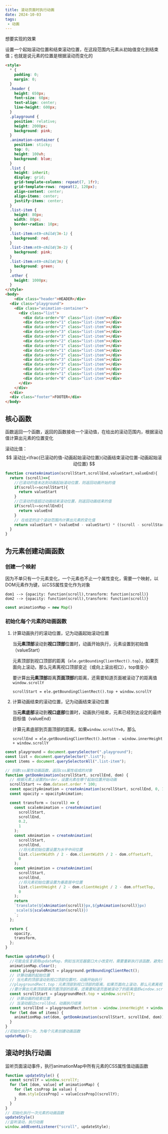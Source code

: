 ```yaml
---
title: 滚动页面时执行动画
date: 2024-10-03
tags:
 - 动画
---
```


想要实现的效果

设置一个起始滚动位置和结束滚动位置，在这段范围内元素从初始值变化到结束值；也就是说元素的位置是根据滚动而变化的

```html
<style>
  * {
    padding: 0;
    margin: 0;
  }
  .header {
    height: 650px;
    font-size: 60px;
    text-align: center;
    line-height: 600px;
  }
  .playground {
    position: relative;
    height: 2000px;
    background: pink;
  }
  .animation-container {
    position: sticky;
    top: 0;
    height: 100vh;
    background: blue;
  }
  .list {
    height: inherit;
    display: grid;
    grid-template-columns: repeat(7, 1fr);
    grid-template-rows: repeat(2, 120px);
    align-content: center;
    align-items: center;
    justify-items: center;
  }
  .list-item {
    height: 80px;
    width: 80px;
    border-radius: 10px;
  }
  .list-item:nth-child(3n-1) {
    background: red;
  }
  .list-item:nth-child(3n-2) {
    background: pink;
  }
  .list-item:nth-child(3n) {
    background: green;
  }
  .other {
    height: 1000px;
  }
</style>
<body>
	<div class="header">HEADER</div>
  <div class="playground">
    <div class="animation-container">
      <div class="list">
        <div data-order="0" class="list-item"></div>
        <div data-order="1" class="list-item"></div>
        <div data-order="2" class="list-item"></div>
        <div data-order="3" class="list-item"></div>
        <div data-order="3" class="list-item"></div>
        <div data-order="2" class="list-item"></div>
        <div data-order="1" class="list-item"></div>
        <div data-order="1" class="list-item"></div>
        <div data-order="2" class="list-item"></div>
        <div data-order="3" class="list-item"></div>
        <div data-order="3" class="list-item"></div>
        <div data-order="2" class="list-item"></div>
        <div data-order="1" class="list-item"></div>
        <div data-order="0" class="list-item"></div>
      </div>
    </div>
  </div>
  <div class="footer">FOOTER</div>
</body>
```



## 核心函数

函数返回一个函数，返回的函数接收一个滚动值，在给出的滚动范围内，根据滚动值计算出元素的位置变化

滚动比值：
$$
滚动比=\frac{已滚动的值-动画起始滚动位置}{动画结束滚动位置-动画起始滚动位置}
$$

```js
function createAnimation(scrollStart,scrollEnd,valueStart,valueEnd){
  return (scroll)=>{
    //已滚动的值未达到动画起始滚动位置，则返回动画开始的值
    if(scroll<=scrollStart){
      return valueStart
    }
    //已滚动的值超过动画结束滚动位置，则返回动画结束的值
    if(scroll>=scrollEnd){
      return valueEnd
    }
    // 在给定的这个滚动范围内计算出元素的变化值
    return valueStart + (valueEnd - valueStart) * ((scroll - scrollStart) / (scrollEnd - scrollStart))
  }
}
```

## 为元素创建动画函数

### 创建一个映射

因为不单只有一个元素变化，一个元素也不止一个属性变化，需要一个映射，以DOM元素作为键，以CSS属性变化作为对象

```
dom1 --> {opacity: function(scroll),transform: function(scroll)}
dom2 --> {opacity: function(scroll),transform: function(scroll)}
```

```js
const animationMap = new Map()
```

### 初始化每个元素的动画函数

1. 计算动画执行的滚动位置，记为动画起始滚动位置

   当**元素顶部**滚动到**视口顶部**位置时，动画开始执行，元素设置到初始值（valueStart）

   元素顶部到视口顶部的距离（`ele.getBoundingClientRect().top`），如果页面向上滚动，那么元素离视口顶部变近（或向上滚出视口），top值变小

   要计算出**元素顶部**距离**页面顶部**的距离，还需要知道页面被滚动了的距离值`window.scrollY`

   `scrollStart = ele.getBoundingClientRect().top + window.scrollY`

2. 计算动画结束的滚动位置，记为动画结束滚动位置

   当**元素底部**滚动到**视口底部**位置时，动画执行结束，元素已经到达设定的最终目标值（valueEnd）

   计算元素底部到页面顶部的距离，如果`window.scrollY=0`，那么

   `scrollEnd = ele.getBoundingClientRect().bottom - window.innerHeight + window.scrollY`

```js
const playground = document.querySelector(".playground");
const list = document.querySelector(".list");
const items = document.querySelectorAll(".list-item");

// 创建css属性动画函数，返回css属性组成的对象
function getDomAnimation(scrollStart, scrollEnd, dom) {
  // 根据元素上设置的order，设置元素在哪个起始位置开始动画
  scrollStart += dom.dataset.order * 100;
  const opacityAnimation = createAnimation(scrollStart, scrollEnd, 0, 1);
  const opacity = opacityAnimation;

  const transform = (scroll) => {
    const scaleAnimation = createAnimation(
      scrollStart,
      scrollEnd,
      0.2,
      1
    );
    const xAnimation = createAnimation(
      scrollStart,
      scrollEnd,
      //将元素初始位置设置为水平中间位置
      list.clientWidth / 2 - dom.clientWidth / 2 - dom.offsetLeft,
      0
    );
    const yAnimation = createAnimation(
      scrollStart,
      scrollEnd,
      //将元素初始位置设置为垂直居中位置
      list.clientHeight / 2 - dom.clientHeight / 2 - dom.offsetTop,
      0
    );
    return
    `translate(${xAnimation(scroll)}px,${yAnimation(scroll)}px)
     scale(${scaleAnimation(scroll)})
    `;
  };

  return {
    opacity,
    transform,
  };
}

function updateMap() {
  //可能会反复调用updateMap，例如当浏览器窗口大小改变时，需要重新执行该函数，避免位置错乱
  animationMap.clear();
  const playgroundRect = playground.getBoundingClientRect();
  // 计算动画的起始位置
  // 当元素的顶部滚动到视口顶部位置时，动画开始执行
  //playgroundRect.top：元素顶部到视口顶部的距离，如果页面向上滚动，那么元素离视口顶部变近，top值变小
  //要计算出元素顶部距离页面顶部的距离，还需要知道页面被滚动了的距离值即window.scrollY
  const scrollStart = playgroundRect.top + window.scrollY;
  // 计算动画的结束位置
  // 当滚动超过scrollEnd，动画执行结束
  const scrollEnd = playgroundRect.bottom - window.innerHeight + window.scrollY;
  for (let dom of items) {
    animationMap.set(dom, getDomAnimation(scrollStart, scrollEnd, dom));
  }
}
//初始化执行一次，为每个元素创建动画函数
updateMap();
```

## 滚动时执行动画

监听页面滚动事件，执行animationMap中所有元素的CSS属性值动画函数

```js
function updateStyle() {
  const scrollY = window.scrollY;
  for (let [dom, value] of animationMap) {
    for (let cssProp in value) {
      dom.style[cssProp] = value[cssProp](scrollY);
    }
  }
}
// 初始化执行一次元素的动画函数
updateStyle()
//监听滚动，执行动画
window.addEventListener("scroll", updateStyle);
```


